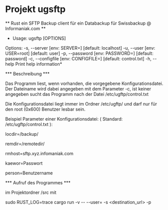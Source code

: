 # Projekt ugsftp

** Rust ein SFTP Backup client für ein Databackup für  Swissbackup @ Informaniak.com **

* Usage: ugsftp [OPTIONS]

Options:
  -s, --server <SERVER>          [env: SERVER=] [default: localhost]
  -u, --user <USER>              [env: USER=root] [default: user]
  -p, --password <PASSWORD>      [env: PASSWORD=] [default: password]
  -c, --configfile <CONFIGFILE>  [env: CONFIGFILE=] [default: control.txt]
  -h, --help                     Print help information*


*** Beschreibung ***

Das Programm liest, wenn vorhanden, die vorgegebene Konfigurationsdatei.
Der Dateiname wird dabei angegeben mit dem Parameter -c, ist keiner angegeben
sucht das Programm nach der Datei /etc/ugftp/control.txt

Die Konfigurationsdatei liegt immer im Ordner /etc/ugftp/
und darf nur für den root (0x600) Benutzer lesbar sein.

Beispiel Parameter einer Konfigurationsdatei: ( Standard: /etc/ugftp/control.txt ):

locdir=/backup/

remdir=/remotedir/

rmhost=sftp.xyz.infomaniak.com

kaewor=Passwort

person=Benutzername




*** Aufruf des Programmes ***

im Projektordner /src mit

sudo RUST_LOG=trace cargo run -v -- --user=<user> -s <destination_url> -p <passwort>
  
  
